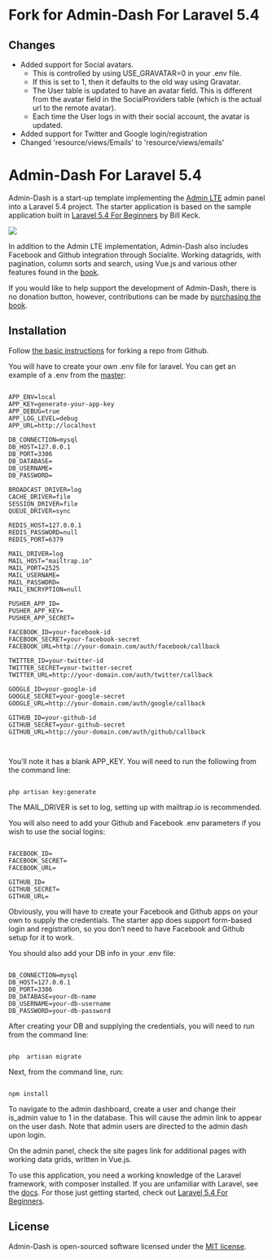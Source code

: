 # Fork for Admin-Dash For Laravel 5.4

## Changes

* Added support for Social avatars.
    * This is controlled by using USE_GRAVATAR=0 in your .env file.
    * If this is set to 1, then it defaults to the old way using Gravatar.
    * The User table is updated to have an avatar field. This is different from the avatar field in the SocialProviders table (which is the actual url to the remote avatar).
    * Each time the User logs in with their social account, the avatar is updated.
* Added support for Twitter and Google login/registration
* Changed 'resource/views/Emails' to 'resource/views/emails'

# Admin-Dash For Laravel 5.4

Admin-Dash is a start-up template implementing the [Admin LTE](https://almsaeedstudio.com/themes/AdminLTE/index2.html) admin panel into a Laravel 5.4 project.  The starter application is based on the sample application built in [Laravel 5.4 For Beginners](https://leanpub.com/laravel-5-4-for-beginners) by Bill Keck.

![](admin-dash.png)



In addition to the Admin LTE implementation, Admin-Dash also includes Facebook and Github integration through Socialite.  Working datagrids, with pagination, column sorts and search, using Vue.js and various other features found in the [book](https://leanpub.com/laravel-5-4-for-beginners).

If you would like to help support the development of Admin-Dash, there is no donation button, however, contributions can be made by [purchasing the book](https://leanpub.com/laravel-5-4-for-beginners).

## Installation

Follow [the basic instructions](https://help.github.com/articles/fork-a-repo/) for forking a repo from Github.

You will have to create your own .env file for laravel.  You can get an example of a .env from the [master](https://github.com/laravel/laravel/blob/master/.env.example):

~~~~

APP_ENV=local
APP_KEY=generate-your-app-key
APP_DEBUG=true
APP_LOG_LEVEL=debug
APP_URL=http://localhost

DB_CONNECTION=mysql
DB_HOST=127.0.0.1
DB_PORT=3306
DB_DATABASE=
DB_USERNAME=
DB_PASSWORD=

BROADCAST_DRIVER=log
CACHE_DRIVER=file
SESSION_DRIVER=file
QUEUE_DRIVER=sync

REDIS_HOST=127.0.0.1
REDIS_PASSWORD=null
REDIS_PORT=6379

MAIL_DRIVER=log
MAIL_HOST="mailtrap.io"
MAIL_PORT=2525
MAIL_USERNAME=
MAIL_PASSWORD=
MAIL_ENCRYPTION=null

PUSHER_APP_ID=
PUSHER_APP_KEY=
PUSHER_APP_SECRET=

FACEBOOK_ID=your-facebook-id
FACEBOOK_SECRET=your-facebook-secret
FACEBOOK_URL=http://your-domain.com/auth/facebook/callback

TWITTER_ID=your-twitter-id
TWITTER_SECRET=your-twitter-secret
TWITTER_URL=http://your-domain.com/auth/twitter/callback

GOOGLE_ID=your-google-id
GOOGLE_SECRET=your-google-secret
GOOGLE_URL=http://your-domain.com/auth/google/callback

GITHUB_ID=your-github-id
GITHUB_SECRET=your-github-secret
GITHUB_URL=http://your-domain.com/auth/github/callback



~~~~ 

You’ll note it has a blank APP_KEY.  You will need to run the following from the command line:

~~~~

php artisan key:generate

~~~~

The MAIL_DRIVER is set to log, setting up with mailtrap.io is recommended.

You will also need to add your Github and Facebook .env parameters if you wish to use the social logins:

~~~~

FACEBOOK_ID=
FACEBOOK_SECRET=
FACEBOOK_URL=

GITHUB_ID=
GITHUB_SECRET=
GITHUB_URL=

~~~~

Obviously, you will have to create your Facebook and Github apps on your own to supply the credentials.  The starter app does support form-based login and registration, so you don’t need to have Facebook and Github setup for it to work.

You should also add your DB info in your .env file:

~~~~

DB_CONNECTION=mysql
DB_HOST=127.0.0.1
DB_PORT=3306
DB_DATABASE=your-db-name
DB_USERNAME=your-db-username
DB_PASSWORD=your-db-password

~~~~

After creating your DB and supplying the credentials, you will need to run from the command line:

~~~~

php  artisan migrate

~~~~

Next, from the command line,  run:

~~~~

npm install

~~~~

To navigate to the admin dashboard, create a user and change their is_admin value to 1 in the database.  This will cause the admin link to appear on the user dash.  Note that admin users are directed to the admin dash upon login.

On the admin panel, check the site pages link for additional pages with working data grids, written in Vue.js.

To use this application, you need a working knowledge of the Laravel framework, with composer installed.  If you are unfamiliar with Laravel, see the [docs](https://laravel.com/docs/5.4).  For those just getting started, check out [Laravel 5.4 For Beginners](https://leanpub.com/laravel-5-4-for-beginners).

## License

Admin-Dash is open-sourced software licensed under the [MIT license](http://opensource.org/licenses/MIT).
